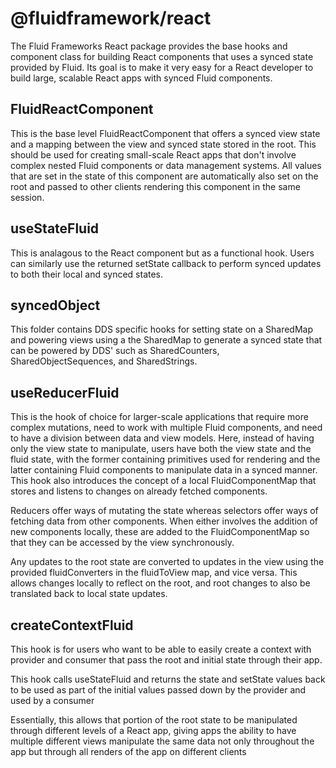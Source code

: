 # @fluidframework/react

The Fluid Frameworks React package provides the base hooks and component class for building React components that uses a synced state provided by Fluid. Its goal is to make it very easy for a React developer to build large, scalable React apps with synced Fluid components.

## FluidReactComponent

This is the base level FluidReactComponent that offers a synced view state and a mapping between the view and synced state stored in the root. This should be used for creating small-scale React apps that don't involve complex nested Fluid components or data management systems. All values that are set in the state of this component are automatically also set on the root and passed to other clients rendering this component in the same session.

## useStateFluid

This is analagous to the React component but as a functional hook. Users can similarly use the returned setState callback to perform synced updates to both their local and synced states.

## syncedObject

This folder contains DDS specific hooks for setting state on a SharedMap and powering views using a the SharedMap to generate a synced state that can be powered by DDS' such as SharedCounters, SharedObjectSequences, and SharedStrings.

## useReducerFluid

This is the hook of choice for larger-scale applications that require more complex mutations, need to work with multiple Fluid components, and need to have a division between data and view models. Here, instead of having only the view state to manipulate, users have both the view state and the fluid state, with the former containing primitives used for rendering and the latter containing Fluid components to manipulate data in a synced manner. This hook also introduces the concept of a local FluidComponentMap that stores and listens to changes on already fetched components.


Reducers offer ways of mutating the state whereas selectors offer ways of fetching data from other components. When either involves the addition of new components locally, these are added to the FluidComponentMap so that they can be accessed by the view synchronously.


Any updates to the root state are converted to updates in the view using the provided fluidConverters in the fluidToView map, and vice versa. This allows changes locally to reflect on the root, and root changes to also be translated back to local state updates.

## createContextFluid

This hook is for users who want to be able to easily create a context with provider and consumer that pass the root and initial state through their app.


This hook calls useStateFluid and returns the state and setState values back to be used as part of the initial values passed down by the provider and used by a consumer


Essentially, this allows that portion of the root state to be manipulated through different levels of a React app, giving apps the ability to have multiple different views manipulate the same data not only throughout the app but through all renders of the app on different clients
